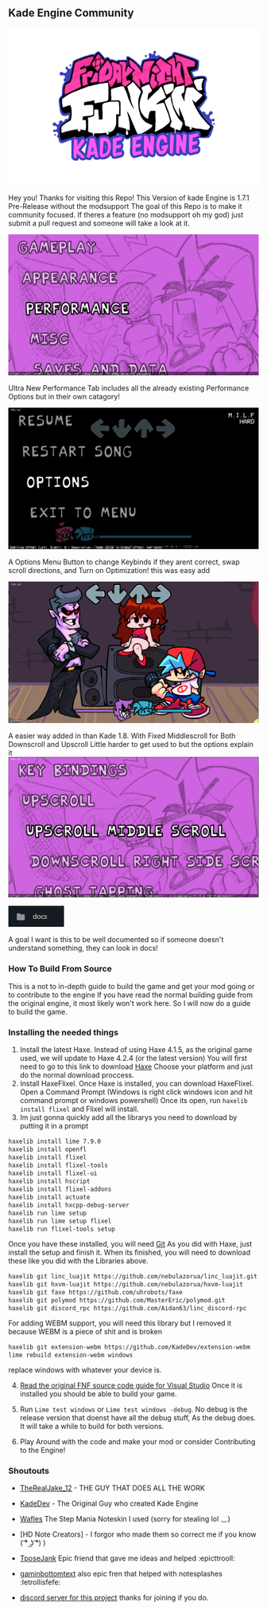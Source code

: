 ## Kade Engine Community
![Kade Engine logo](assets/preload/images/KadeEngineLogoOld.png)

Hey you!
Thanks for visiting this Repo!
This Version of kade Engine is 1.7.1 Pre-Release without the modsupport
The goal of this Repo is to make it community focused. If theres a feature (no modsupport oh my god) just submit a pull request and someone will take a look at it.


![Performance Tab](art/readme/perf.png)

Ultra New Performance Tab includes all the already existing Performance Options but in their own catagory!



![Pause Options](art/readme/optionsbutton.png)

A Options Menu Button to change Keybinds if they arent correct, swap scroll directions, and Turn on Optimization!
this was easy add


![Middlescroll](art/readme/upmiddle.png)

A easier way added in than Kade 1.8. With Fixed Middlescroll for Both Downscroll and Upscroll
Little harder to get used to but the options explain it
![Middlescroll](art/readme/downmiddle.png)

![Better Documented!](art/readme/deez.png)

A goal I want is this to be well documented so if someone doesn't understand something, they can look in docs!

### How To Build From Source

This is a not to in-depth guide to build the game and get your mod going or to contribute to the engine
If you have read the normal building guide from the original engine, it most likely won't work here.
So I will now do a guide to build the game.


### Installing the needed things
1. Install the latest Haxe. Instead of using Haxe 4.1.5, as the original game used, we will update to Haxe 4.2.4 (or the latest version)
You will first need to go to this link to download [Haxe](https://haxe.org/download/) Choose your platform and just do the normal download proccess.
2. Install HaxeFlixel. Once Haxe is installed, you can download HaxeFlixel. Open a Command Prompt (Windows is right click windows icon and hit command prompt or windows powershell) Once its open, run ```haxelib install flixel``` and Flixel will install.
3. Im just gonna quickly add all the librarys you need to download by putting it in a prompt
```
haxelib install lime 7.9.0
haxelib install openfl
haxelib install flixel
haxelib install flixel-tools
haxelib install flixel-ui
haxelib install hscript
haxelib install flixel-addons
haxelib install actuate
haxelib install hxcpp-debug-server
haxelib run lime setup
haxelib run lime setup flixel
haxelib run flixel-tools setup
```
Once you have these installed, you will need [Git](https://git-scm.com/downloads) 
As you did with Haxe, just install the setup and finish it.
When its finished, you will need to download these like you did with the Libraries above.
```
haxelib git linc_luajit https://github.com/nebulazorua/linc_luajit.git
haxelib git hxvm-luajit https://github.com/nebulazorua/hxvm-luajit
haxelib git faxe https://github.com/uhrobots/faxe
haxelib git polymod https://github.com/MasterEric/polymod.git
haxelib git discord_rpc https://github.com/Aidan63/linc_discord-rpc
```
For adding WEBM support, you will need this library but I removed it because WEBM is a piece of shit and is broken
```
haxelib git extension-webm https://github.com/KadeDev/extension-webm
lime rebuild extension-webm windows
```
replace windows with whatever your device is.

4. [Read the original FNF source code guide for Visual Studio](https://github.com/ninjamuffin99/Funkin.git)
Once it is installed you should be able to build your game.

5. Run ```Lime test windows``` or ```Lime test windows -debug```. No debug is the release version that doenst have all the debug stuff, As the debug does.
It will take a while to build for both versions.

6. Play Around with the code and make your mod or consider Contributing to the Engine!

### Shoutouts

- [TheRealJake_12](https://www.youtube.com/channel/UCYy-RfMjVx-1dYnmNQGB2sw) - THE GUY THAT DOES ALL THE WORK

- [KadeDev](https://github.com/KadeDev) - The Original Guy who created Kade Engine

- [Wafles](https://gamebanana.com/mods/330278) The Step Mania Noteskin I used (sorry for stealing lol ._.)

- [HD Note Creators] - I forgor who made them so correct me if you know ( ͡° ͜ʖ ͡°) )

- [TposeJank](https://github.com/tposejank) Epic friend that gave me ideas and helped :epicttrooll:

- [gaminbottomtext](https://github.com/gaminbottomtext) also epic fren that helped with notesplashes :letrollisfefe:

- [discord server for this project](https://discord.gg/G2jJ8RfWtm) thanks for joining if you do.
